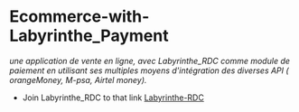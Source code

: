 # Ecommerce-with-Labyrinthe_Payment
*une application de vente en ligne, avec Labyrinthe_RDC comme module de paiement en utilisant ses multiples moyens d'intégration des diverses API ( orangeMoney, M-psa, Airtel money).*
* Join Labyrinthe_RDC to that link [Labyrinthe-RDC](https://labyrinthe-rdc.com/)